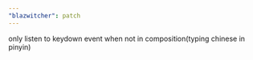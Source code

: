 ```yaml
---
"blazwitcher": patch
---
```


only listen to keydown event when not in composition(typing chinese in pinyin)

